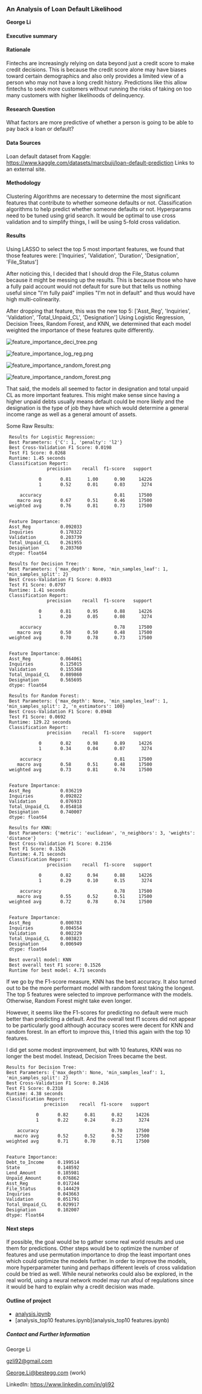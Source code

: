 ### An Analysis of Loan Default Likelihood

**George Li**

#### Executive summary

#### Rationale
Fintechs are increasingly relying on data beyond just a credit score to make credit decisions. This is because the credit score alone may have biases toward certain demographics and also only provides a limited view of a person who may not have a long credit history. Predictions like this allow fintechs to seek more customers without running the risks of taking on too many customers with higher likelihoods of delinquency.
#### Research Question
What factors are more predictive of whether a person is going to be able to pay back a loan or default?
#### Data Sources
Loan default dataset from Kaggle: https://www.kaggle.com/datasets/marcbuji/loan-default-prediction Links to an external site.
#### Methodology
Clustering Algorithms are necessary to determine the most significant features that contribute to whether someone defaults or not.
Classification algorithms to help predict whether someone defaults or not.
Hyperparams need to be tuned using grid search.
It would be optimal to use cross validation and to simplify things, I will be using 5-fold cross validation.
#### Results
Using LASSO to select the top 5 most important features, we found that those features were: ['Inquiries', 'Validation', 'Duration', 'Designation', 'File_Status']

After noticing this, I decided that I should drop the File_Status column because it might be messing up the results. This is because those who have a fully paid account
would not default for sure but that tells us nothing useful since "I'm fully paid" implies "I'm not in default" and thus would have high multi-colinearity.

After dropping that feature, this was the new top 5: ['Asst_Reg', 'Inquiries', 'Validation', 'Total_Unpaid_CL', 'Designation']
Using Logistic Regression, Decision Trees, Random Forest, and KNN, we determined that each model weighted the importance of these features quite differently.

 ![feature_importance_deci_tree.png](images/feature_importance_deci_tree.png)

 ![feature_importance_log_reg.png](images/feature_importance_log_reg.png)

 ![feature_importance_random_forest.png](images/feature_importance_random_forest.png)

 ![feature_importance_random_forest.png](images/feature_importance_knn.png)

That said, the models all seemed to factor in designation and total unpaid CL as more important features. This might make sense since having a 
higher unpaid debts usually means default could be more likely and the designation is the type of job they have which would determine a general income range as well as a general
amount of assets. 

Some Raw Results:

     Results for Logistic Regression:
     Best Parameters: {'C': 1, 'penalty': 'l2'}
     Best Cross-Validation F1 Score: 0.0198
     Test F1 Score: 0.0268
     Runtime: 1.45 seconds
     Classification Report:
                   precision    recall  f1-score   support
     
                0       0.81      1.00      0.90     14226
                1       0.52      0.01      0.03      3274
     
         accuracy                           0.81     17500
        macro avg       0.67      0.51      0.46     17500
     weighted avg       0.76      0.81      0.73     17500
     
     
     Feature Importance:
     Asst_Reg           0.092033
     Inquiries          0.178322
     Validation         0.203739
     Total_Unpaid_CL    0.261955
     Designation        0.203760
     dtype: float64
     
     Results for Decision Tree:
     Best Parameters: {'max_depth': None, 'min_samples_leaf': 1, 'min_samples_split': 2}
     Best Cross-Validation F1 Score: 0.0933
     Test F1 Score: 0.0797
     Runtime: 1.41 seconds
     Classification Report:
                   precision    recall  f1-score   support
     
                0       0.81      0.95      0.88     14226
                1       0.20      0.05      0.08      3274
     
         accuracy                           0.78     17500
        macro avg       0.50      0.50      0.48     17500
     weighted avg       0.70      0.78      0.73     17500
     
     
     Feature Importance:
     Asst_Reg           0.064061
     Inquiries          0.125015
     Validation         0.155368
     Total_Unpaid_CL    0.089860
     Designation        0.565695
     dtype: float64
     
     Results for Random Forest:
     Best Parameters: {'max_depth': None, 'min_samples_leaf': 1, 'min_samples_split': 2, 'n_estimators': 100}
     Best Cross-Validation F1 Score: 0.0948
     Test F1 Score: 0.0692
     Runtime: 129.22 seconds
     Classification Report:
                   precision    recall  f1-score   support
     
                0       0.82      0.98      0.89     14226
                1       0.34      0.04      0.07      3274
     
         accuracy                           0.81     17500
        macro avg       0.58      0.51      0.48     17500
     weighted avg       0.73      0.81      0.74     17500
     
     
     Feature Importance:
     Asst_Reg           0.036219
     Inquiries          0.092022
     Validation         0.076933
     Total_Unpaid_CL    0.054818
     Designation        0.740007
     dtype: float64
     
     Results for KNN:
     Best Parameters: {'metric': 'euclidean', 'n_neighbors': 3, 'weights': 'distance'}
     Best Cross-Validation F1 Score: 0.2156
     Test F1 Score: 0.1526
     Runtime: 4.71 seconds
     Classification Report:
                   precision    recall  f1-score   support
     
                0       0.82      0.94      0.88     14226
                1       0.29      0.10      0.15      3274
     
         accuracy                           0.78     17500
        macro avg       0.55      0.52      0.51     17500
     weighted avg       0.72      0.78      0.74     17500
     
     
     Feature Importance:
     Asst_Reg           0.000783
     Inquiries          0.004554
     Validation         0.002229
     Total_Unpaid_CL    0.003823
     Designation        0.006949
     dtype: float64
     
     Best overall model: KNN
     Best overall test F1 score: 0.1526
     Runtime for best model: 4.71 seconds

If we go by the F1-score measure, KNN has the best accuracy. It also turned out to be the more performant model with random forest taking the longest. The top 5 features were selected to improve performance with the models.
Otherwise, Random Forest might take even longer. 

However, it seems like the F1-scores for predicting no default were much better than predicting a default. And the overall test f1 scores did not appear to be particularly good although accuracy scores were decent for KNN and random forest. 
In an effort to improve this, I tried this again with the top 10 features.

I did get some modest improvement, but with 10 features, KNN was no longer the best model. Instead, Decision Trees became the best.

    Results for Decision Tree:
    Best Parameters: {'max_depth': None, 'min_samples_leaf': 1, 'min_samples_split': 2}
    Best Cross-Validation F1 Score: 0.2416
    Test F1 Score: 0.2318
    Runtime: 4.38 seconds
    Classification Report:
                  precision    recall  f1-score   support
    
               0       0.82      0.81      0.82     14226
               1       0.22      0.24      0.23      3274
    
        accuracy                           0.70     17500
       macro avg       0.52      0.52      0.52     17500
    weighted avg       0.71      0.70      0.71     17500
    
    
    Feature Importance:
    Debt_to_Income     0.199514
    State              0.148592
    Lend_Amount        0.185981
    Unpaid_Amount      0.076862
    Asst_Reg           0.017244
    File_Status        0.144429
    Inquiries          0.043663
    Validation         0.051791
    Total_Unpaid_CL    0.029917
    Designation        0.102007
    dtype: float64

#### Next steps
If possible, the goal would be to gather some real world results and use them for predictions. Other steps would be to optimize the number of features and use permutation importance to drop the least
important ones which could optimize the models further. In order to improve the models, more hyperparameter tuning and perhaps different levels of cross validation could be tried as well. While neural networks
could also be explored, in the real world, using a neural network model may run afoul of regulations since it would be hard to explain why a credit decision was made.
#### Outline of project

- [analysis.ipynb](analysis.ipynb)
- [analysis_top10 features.ipynb](analysis_top10 features.ipynb)

##### Contact and Further Information
George Li

gzli92@gmail.com

George.Li@bestegg.com (work)

LinkedIn: https://www.linkedin.com/in/gli92

```